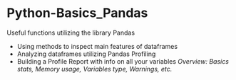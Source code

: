 # Python-Basics_Pandas
Useful functions utilizing the library Pandas 
- Using methods to inspect main features of dataframes
- Analyzing dataframes utilizing Pandas Profiling 
- Building a Profile Report with info on all your variables 
*Overview: Basics stats, Memory usage, Variables type, Warnings, etc.* 
